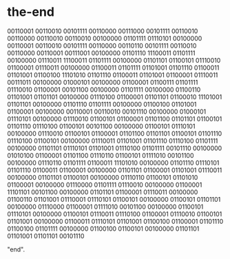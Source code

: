 # the-end
00110001 00110010 00101111 00110000 00111000 00101111 00110010 00110000 00110010 00110010 00100000 01101111 01110101 00100000 00110001 00110010 00101111 00110000 00110110 00101111 00110010 00110000 00110001 00111001 00100000 01101110 11100011 01101111 00100000 01110011 11100011 01101111 00100000 01101101 01100101 01110010 01100001 01110011 00100000 01100011 01101111 01101001 01101110 01100011 01101001 01100100 11101010 01101110 01100011 01101001 01100001 01110011 00111011 00100000 01000101 00100000 01100001 01100111 01101111 01110010 01100001 00101100 00100000 01101111 00100000 01100110 01101001 01101101 00100000 01110100 01100001 01101101 01100010 11101001 01101101 00100000 01101110 01101111 00100000 01100100 01101001 01100001 00100000 00110001 00110010 00101110 00100000 01000101 01110101 00100000 01110010 01100101 01100001 01101100 01101101 01100101 01101110 01110100 01100101 00101100 00100000 01100101 01110101 00100000 01110010 01100101 01100001 01101100 01101101 01100101 01101110 01110100 01100101 00100000 01110011 01101001 01101110 01110100 01101111 00100000 01101101 01110101 01101001 01110100 01101111 00101110 00100000 01010100 01100001 01101100 01110110 01100101 01111010 00101100 00100000 01110110 01101111 01100011 11101010 00100000 01101110 01110101 01101110 01100011 01100001 00100000 01101101 01100001 01101001 01110011 00100000 01101101 01100101 00100000 01110110 01100101 01101010 01100001 00100000 01110000 01101111 01110010 00100000 01100001 11101101 00101100 00100000 01101101 01100001 01110011 00100000 01100110 01101001 01110001 01110101 01100101 00100000 01100101 01101101 00100000 01110000 01100001 01111010 00101100 00100000 01100101 01110101 00100000 01100101 01110011 01110100 01100001 01110010 01100101 01101001 00100000 01100011 01110101 01101001 01100100 01100001 01101110 01100100 01101111 00100000 01100100 01100101 00100000 01101101 01101001 01101101 00101110





























"end".
